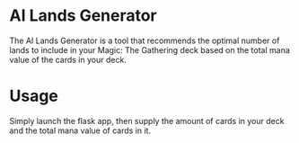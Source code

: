 # AI Lands Generator

The AI Lands Generator is a tool that recommends the optimal number of lands to include in your Magic: The Gathering deck based on the total mana value of the cards in your deck.
# Usage
Simply launch the flask app, then supply the amount of cards in your deck and the total mana value of cards in it.

